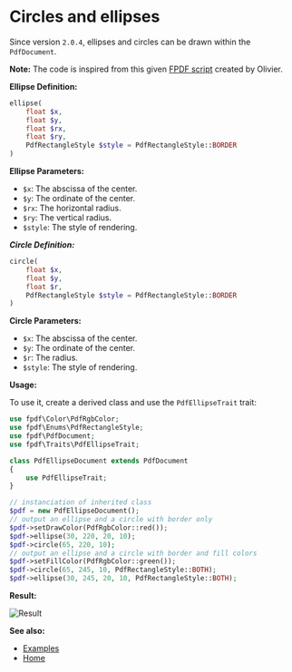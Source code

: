 # Circles and ellipses

Since version `2.0.4`, ellipses and circles can be drawn within
the `PdfDocument`.

**Note:** The code is inspired from this given
[FPDF script](http://www.fpdf.org/en/script/script6.php) created by Olivier.

**Ellipse Definition:**

```php
ellipse(
    float $x,
    float $y,
    float $rx,
    float $ry,
    PdfRectangleStyle $style = PdfRectangleStyle::BORDER
)
```

**Ellipse Parameters:**

- `$x`: The abscissa of the center.
- `$y`: The ordinate of the center.
- `$rx`: The horizontal radius.
- `$ry`: The vertical radius.
- `$style`: The style of rendering.

***Circle Definition:***

```php
circle(
    float $x,
    float $y,
    float $r,
    PdfRectangleStyle $style = PdfRectangleStyle::BORDER
)
```

**Circle Parameters:**

- `$x`: The abscissa of the center.
- `$y`: The ordinate of the center.
- `$r`: The radius.
- `$style`: The style of rendering.

**Usage:**

To use it, create a derived class and use the `PdfEllipseTrait` trait:

```php
use fpdf\Color\PdfRgbColor;
use fpdf\Enums\PdfRectangleStyle;
use fpdf\PdfDocument;
use fpdf\Traits\PdfEllipseTrait;

class PdfEllipseDocument extends PdfDocument
{
    use PdfEllipseTrait;
}

// instanciation of inherited class
$pdf = new PdfEllipseDocument();
// output an ellipse and a circle with border only
$pdf->setDrawColor(PdfRgbColor::red());
$pdf->ellipse(30, 220, 20, 10);
$pdf->circle(65, 220, 10);
// output an ellipse and a circle with border and fill colors
$pdf->setFillColor(PdfRgbColor::green());
$pdf->circle(65, 245, 10, PdfRectangleStyle::BOTH);
$pdf->ellipse(30, 245, 20, 10, PdfRectangleStyle::BOTH);
```

**Result:**

![Result](images/ellipses.png)

**See also:**

- [Examples](examples.md)
- [Home](../README.md)
